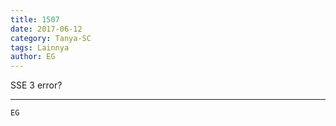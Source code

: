 ```yaml
---
title: 1507
date: 2017-06-12
category: Tanya-SC
tags: Lainnya
author: EG
---
```


SSE 3 error?

---



`EG`
